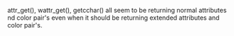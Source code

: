 attr_get(), wattr_get(), getcchar() all seem to be returning normal attributes nd color pair's even when it should be returning extended attributes and color pair's.
